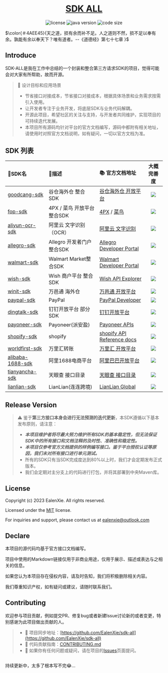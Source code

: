 <div align="center">
<h1 align="center"><a href="https://github.com/ealenxie/sdk-all" target="_blank">SDK ALL</a></h1>

![license](https://img.shields.io/github/license/ealenxie/sdk-all)
![java version](https://img.shields.io/badge/JAVA-1.8+-green.svg)
![code size](https://img.shields.io/github/languages/code-size/ealenxie/sdk-all)
</div>

$\color{＃4AEE45}{天之道，损有余而补不足。人之道则不然，损不足以奉有余。孰能有余以奉天下？唯有道者。--《道德经》第七十七章 }$

## Introduce

SDK-ALL是我在工作中总结的一个封装和整合第三方请求SDK的项目，觉得可能会对大家有所帮助，故而开源。

> 💾 设计目标和应用场景
>
> - 节省接口对接成本，节省接口对接成本，根据具体场景和业务需求按需引入使用。
> - 让开发者专注于业务开发，将底层SDK与业务代码解耦。
> - 开源此项目，希望社区的关注与支持，与开发者共同维护，实现项目的可持续迭代发展。
> - 本项目所有源码均针对平台的官方文档编写，源码中都附有相关地址，请使用时对照官方文档说明，如有疑问，一切以官方文档为准。

## SDK 列表

| 📁SDK名                                                                                       | 📝描述                | 📚 官方文档地址                                                                                                          |                       大概完善度                       |
|:---------------------------------------------------------------------------------------------|:--------------------|:-------------------------------------------------------------------------------------------------------------------|:-------------------------------------------------:|
| [goodcang-sdk](https://github.com/EalenXie/sdk-all/tree/main/goodcang-sdk)                   | 谷仓海外仓 整合SDK         | [谷仓海外仓 开放平台](https://open.goodcang.com/docs_api/practice)                                                          | ![](https://img.shields.io/badge/-98%25-blue.svg) |
| [fop-sdk](https://github.com/EalenXie/sdk-all/tree/main/fop-sdk)                             | 4PX / 菜鸟 开放平台 整合SDK | [4PX](http://open.4px.com/apiInfo/api) / [菜鸟](https://open.gfn.cainiao.com/apiInfo/api)                            | ![](https://img.shields.io/badge/-90%25-blue.svg) |
| [aliyun-ocr-sdk](https://github.com/EalenXie/sdk-all/tree/main/aliyun-ocr-sdk)               | 阿里云 文字识别（OCR）       | [阿里云 文字识别](https://help.aliyun.com/product/252763.html)                                                            | ![](https://img.shields.io/badge/-83%25-blue.svg) |
| [allegro-sdk](https://github.com/EalenXie/sdk-all/tree/main/allegro-sdk)                     | Allegro 开发者门户 整合SDK | [Allegro Developer Portal](https://developer.allegro.pl/documentation)                                             | ![](https://img.shields.io/badge/-96%25-blue.svg) |
| [walmart-sdk](https://github.com/EalenXie/sdk-all/tree/main/walmart-sdk)                     | Walmart Market整合SDK | [Walmart Developer Portal](https://developer.walmart.com)                                                          | ![](https://img.shields.io/badge/-90%25-blue.svg) |
| [wish-sdk](https://github.com/EalenXie/sdk-all/tree/main/wish-sdk)                           | Wish 商户平台 整合SDK     | [Wish API Explorer](https://china-merchant.wish.com/documentation/api/v3/explorer)                                 | ![](https://img.shields.io/badge/-95%25-blue.svg) |
| [winit-sdk](https://github.com/EalenXie/sdk-all/tree/main/winit-sdk)                         | 万邑通 海外仓             | [万邑通 开放平台](https://developer.winit.com.cn/document/detail/id/14.html)                                              | ![](https://img.shields.io/badge/-65%25-red.svg)  |
| [paypal-sdk](https://github.com/EalenXie/sdk-all/tree/main/paypal-sdk)                       | PayPal              | [PayPal Developer](https://developer.paypal.com)                                                                   |  ![](https://img.shields.io/badge/-1%25-red.svg)  |
| [dingtalk-sdk](https://github.com/EalenXie/sdk-all/tree/main/dingtalk-sdk)                   | 钉钉开放平台 部分SDK        | [钉钉开放平台](https://open.dingtalk.com/document/robots/custom-robot-access)                                            |  ![](https://img.shields.io/badge/-1%25-red.svg)  |
| [payoneer-sdk](https://github.com/EalenXie/sdk-all/tree/main/payoneer-sdk)                   | Payoneer(派安盈)       | [Payoneer APIs](https://developer.payoneer.com/docs/mass-payouts-and-services.html#/ec64bbcc26bbf-overview)        |  ![](https://img.shields.io/badge/-1%25-red.svg)  |
| [shopify-sdk](https://github.com/EalenXie/sdk-all/tree/main/shopify-sdk)                     | shopify             | [shopify API Reference docs](https://shopify.dev/api)                                                              |  ![](https://img.shields.io/badge/-1%25-red.svg)  |
| [worldfirst-sdk](https://github.com/EalenXie/sdk-all/tree/main/worldfirst-sdk)               | 万里汇转账               | [万里汇 开放平台](https://developers.worldfirst.com.cn/docs/alipay-worldfirst/worldfirst_enterprise_solution_zh/overview) |  ![](https://img.shields.io/badge/-1%25-red.svg)  |
| [alibaba-1688-sdk](https://github.com/EalenXie/sdk-all/tree/main/alibaba-1688-sdk)           | 阿里1688电商平台          | [阿里巴巴开放平台](https://open.1688.com/api/apidoclist.htm?id=624392)                                                     |  ![](https://img.shields.io/badge/-1%25-red.svg)  |
| [tianyancha-sdk](https://github.com/EalenXie/sdk-all/tree/main/tianyancha-sdk)               | 天眼查 接口目录            | [天眼查 接口目录](https://open.tianyancha.com/api_list)                                                                   |  ![](https://img.shields.io/badge/-1%25-red.svg)  |
| [lianlian-sdk](https://github.com/EalenXie/sdk-all/tree/main/lianlian-sdk)                   | LianLian(连连跨境)      | [LianLian Global](https://developer.lianlianglobal.com)                                                            |  ![](https://img.shields.io/badge/-1%25-red.svg)  |

## Release Version

> ⚠️ 鉴于**第三方接口本身会进行无法预测的迭代更新**，本SDK遵循以下基本发布原则，请注意：
> - _**本项目维护者将尽最大努力维护所有SDK的基本稳定性，但无法保证SDK中的所有接口和文档注释的及时性、准确性和稳定性。**_
> - _**本项目仅参考官方文档提供的样例编写接口。鉴于平台授权认证等原因，我们未对所有接口进行单元测试。**_
> - 所有的SDK只有当SDK完成度达到80%以上时，我们才会定期发布正式版本。
> - 我们会定期对主分支上的代码进行打包，并将其部署到中央Maven库。

## License

Copyright (c) 2023 EalenXie. All rights reserved.

Licensed under the [MIT](https://github.com/EalenXie/sdk-all/blob/main/LICENSE) license.

For inquiries and support, please contact us at [ealenxie@outlook.com](mailto:ealenxie@outlook.com)

## Declare

本项目的源代码均基于官方接口文档编写。

项目中使用的Markdown链接仅用于非商业用途，仅用于展示、描述或表达与之相关的信息。

如果您认为本项目存在侵权内容，请及时告知，我们将积极删除相关内容。

我们尊重知识产权，如有疑问或建议，请随时联系我们。

## Contributing

欢迎参与项目贡献，例如提交PR、修复bug或者新建Issue讨论新的或者变更，特别感谢为此项目做出贡献的人。

> - 🔁 项目同步地址：[https://github.com/EalenXie/sdk-all](https://github.com/EalenXie/sdk-all)
> - 📖 代码贡献指南：[CONTRIBUTING.md](https://github.com/EalenXie/sdk-all/blob/main/CONTRIBUTING.md)
> - 💬 如果你有任何问题或疑问，请在项目的[Issues](https://github.com/EalenXie/sdk-all/issues)页面提问。

<a href="https://github.com/ealenxie/aop-log/graphs/contributors">
<img src="https://contrib.rocks/image?repo=ealenxie/sdk-all"  alt=""/>
</a>


持续更新中，太多了根本写不完😂...